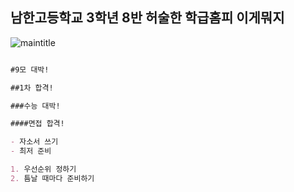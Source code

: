 ## 남한고등학교 3학년 8반 허술한 학급홈피 이게뭐지

![maintitle](https://user-images.githubusercontent.com/89489967/130700407-c1426a06-5829-4431-b756-6768296fdb70.JPG)


```markdown

#9모 대박!

##1차 합격!

###수능 대박!

####면접 합격!

- 자소서 쓰기
- 최저 준비

1. 우선순위 정하기
2. 틈날 때마다 준비하기
